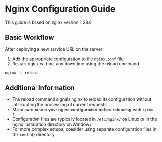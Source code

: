 # Nginx Configuration Guide

This guide is based on nginx version 1.28.0

## Basic Workflow

After deploying a new service URL on the server:
1. Add the appropriate configuration to the `nginx.conf` file
2. Restart nginx without any downtime using the reload command

```bash
nginx -s reload
```

## Additional Information

- The reload command signals nginx to reload its configuration without interrupting the processing of current requests
- Make sure to test your nginx configuration before reloading with `nginx -t`
- Configuration files are typically located in `/etc/nginx/` on Linux or in the nginx installation directory on Windows
- For more complex setups, consider using separate configuration files in the `conf.d/` directory
